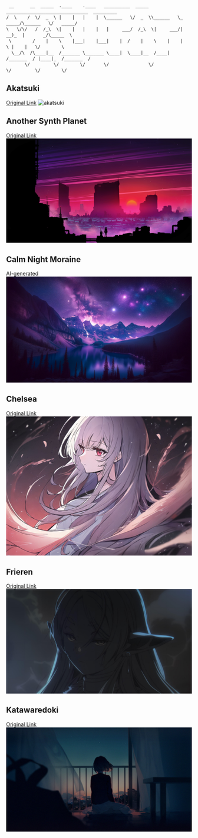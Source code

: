 ```
 __      __  _____  .____    .____   __________  _____ _______________________________  _________
/  \    /  \/  _  \ |    |   |    |  \______   \/  _  \\______   \_   _____/\______   \/   _____/
\   \/\/   /  /_\  \|    |   |    |   |     ___/  /_\  \|     ___/|    __)_  |       _/\_____  \ 
 \        /    |    \    |___|    |___|    |  /    |    \    |    |        \ |    |   \/        \
  \__/\  /\____|__  /_______ \_______ \____|  \____|__  /____|   /_______  / |____|_  /_______  /
       \/         \/        \/       \/               \/                 \/         \/        \/ 
```

## Akatsuki
[Original Link](https://www.wallpaperflare.com/digital-digital-art-artwork-fantasy-art-drawing-painting-wallpaper-gjwku)
![akatsuki](akatsuki.png)

## Another Synth Planet
[Original Link](https://wallhere.com/en/wallpaper/1623113)
![another-synth-planet](another-synth-planet.png)

## Calm Night Moraine
AI-generated
![calm-moraine](calm-moraine.png)

## Chelsea
[Original Link](https://www.pixiv.net/en/artworks/104623178)
![chelsea](chelsea.png)

## Frieren
[Original Link](https://www.wallpaperflare.com/sousou-no-frieren-dark-angry-scary-face-wallpaper-yvrcj)
![frieren](frieren.png)

## Katawaredoki
[Original Link](https://www.wallpaperflare.com/white-curtains-girl-animated-character-digital-art-artwork-wallpaper-pccdh)
![katawaredoki](katawaredoki.png)
